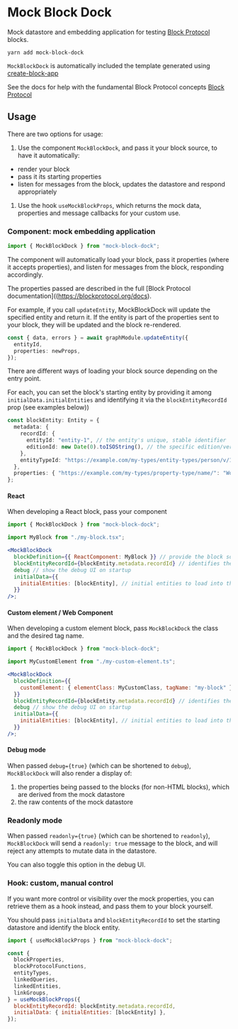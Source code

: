 # Mock Block Dock

Mock datastore and embedding application for testing [Block Protocol](https://blockprotocol.org) blocks.

`yarn add mock-block-dock`

`MockBlockDock` is automatically included the template generated using [create-block-app](https://www.npmjs.com/package/create-block-app)

See the docs for help with the fundamental Block Protocol concepts [Block Protocol](https://blockprotocol.org/docs)

## Usage

There are two options for usage:

1.  Use the component `MockBlockDock`, and pass it your block source, to have it automatically:

- render your block
- pass it its starting properties
- listen for messages from the block, updates the datastore and respond appropriately

1.  Use the hook `useMockBlockProps`, which returns the mock data, properties and message callbacks for your custom use.

### Component: mock embedding application

```js
import { MockBlockDock } from "mock-block-dock";
```

The component will automatically load your block, pass it properties (where it accepts properties),
and listen for messages from the block, responding accordingly.

The properties passed are described in the full [Block Protocol documentation]((https://blockprotocol.org/docs).

For example, if you call `updateEntity`, MockBlockDock will update the specified entity and return it.
If the entity is part of the properties sent to your block, they will be updated and the block re-rendered.

```typescript
const { data, errors } = await graphModule.updateEntity({
  entityId,
  properties: newProps,
});
```

There are different ways of loading your block source depending on the entry point.

For each, you can set the block's starting entity by providing it among `initialData.initialEntities` and
identifying it via the `blockEntityRecordId` prop (see examples below))

```typescript
const blockEntity: Entity = {
  metadata: {
    recordId: {
      entityId: "entity-1", // the entity's unique, stable identifier
      editionId: new Date(0).toISOString(), // the specific edition/version identifier
    },
    entityTypeId: "https://example.com/my-types/entity-types/person/v/1",
  },
  properties: { "https://example.com/my-types/property-type/name/": "World" },
};
```

#### React

When developing a React block, pass your component

```jsx
import { MockBlockDock } from "mock-block-dock";

import MyBlock from "./my-block.tsx";

<MockBlockDock
  blockDefinition={{ ReactComponent: MyBlock }} // provide the block source code
  blockEntityRecordId={blockEntity.metadata.recordId} // identifies the block entity among the initial entities
  debug // show the debug UI on startup
  initialData={{
    initialEntities: [blockEntity], // initial entities to load into the mock datastore
  }}
/>;
```

#### Custom element / Web Component

When developing a custom element block, pass `MockBlockDock` the class and the desired tag name.

```jsx
import { MockBlockDock } from "mock-block-dock";

import MyCustomElement from "./my-custom-element.ts";

<MockBlockDock
  blockDefinition={{
    customElement: { elementClass: MyCustomClass, tagName: "my-block" },
  }}
  blockEntityRecordId={blockEntity.metadata.recordId} // identifies the block entity among the initial entities
  debug // show the debug UI on startup
  initialData={{
    initialEntities: [blockEntity], // initial entities to load into the mock datastore
  }}
/>;
```

#### Debug mode

When passed `debug={true}` (which can be shortened to `debug`), `MockBlockDock` will also render a display of:

1.  the properties being passed to the blocks (for non-HTML blocks), which are derived from the mock datastore
1.  the raw contents of the mock datastore

### Readonly mode

When passed `readonly={true}` (which can be shortened to `readonly`), `MockBlockDock` will send a `readonly: true`
message to the block, and will reject any attempts to mutate data in the datastore.

You can also toggle this option in the debug UI.

### Hook: custom, manual control

If you want more control or visibility over the mock properties, you can retrieve them as a hook instead,
and pass them to your block yourself.

You should pass `initialData` and `blockEntityRecordId` to set the starting datastore and identify the block entity.

```jsx
import { useMockBlockProps } from "mock-block-dock";

const {
  blockProperties,
  blockProtocolFunctions,
  entityTypes,
  linkedQueries,
  linkedEntities,
  linkGroups,
} = useMockBlockProps({
  blockEntityRecordId: blockEntity.metadata.recordId,
  initialData: { initialEntities: [blockEntity] },
});
```

